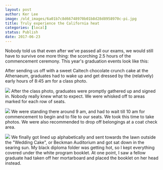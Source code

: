 ```yaml
---
layout: post
author: Ker Lee
image: /old_images/6a01b7c8d66748970b01b8d28d8958970c-pi.jpg
title: Truly experience the California heat
categories: [local]
status: Publish
date: 2017-06-23
---
```


Nobody told us that even after we've passed all our exams, we would still have to survive one more thing: the scorching 2.5 hours of the commencement ceremony. This year's graduation events look like this:

After sending us off with a sweet Caltech chocolate crunch cake at the Athenaeum, graduates had to wake up and get dressed by the (relatively) early hours of 8:45 am for a class photo.


![](/old_images/caltech_as_it_happens/6a0105349b8251970b01b8d28d8939970c.jpg)
After the class photo, graduates were promptly gathered up and signed in. Nobody really knew what to expect. We were whisked off to areas marked for each row of seats.


![](/old_images/caltech_as_it_happens/6a0105349b8251970b01b8d28d893d970c.jpg)
We were standing there around 9 am, and had to wait till 10 am for commencement to begin and to file to our seats. We took this time to take photos. We were also recommended to drop off belongings at a coat check area.


![](/old_images/caltech_as_it_happens/6a0105349b8251970b01b8d28d8935970c.jpg)
We finally got lined up alphabetically and sent towards the lawn outside the "Wedding Cake", or Beckman Auditorium and got sat down in the searing sun. My black diploma folder was getting hot, so I kept everything covered under the white program booklet. At one point, I saw a fellow graduate had taken off her mortarboard and placed the booklet on her head instead.

